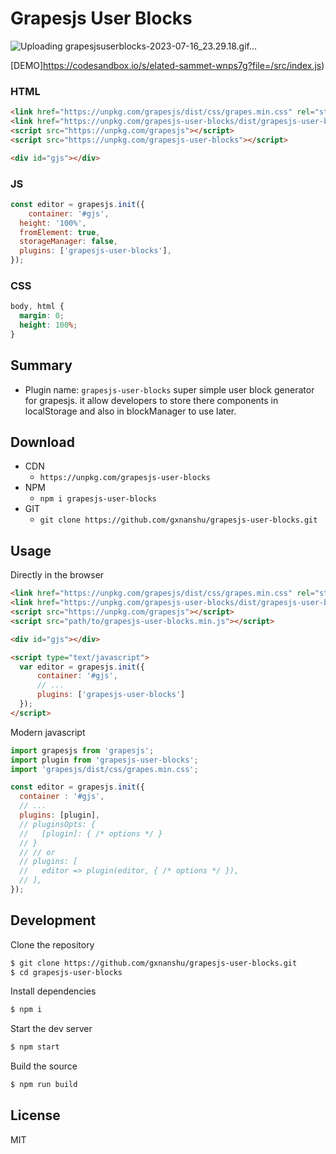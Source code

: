 # Grapesjs User Blocks
![Uploading grapesjsuserblocks-2023-07-16_23.29.18.gif…](https://github-production-user-asset-6210df.s3.amazonaws.com/68537640/253819674-376d5293-d743-43ae-871e-11369506c407.gif)

[DEMO]https://codesandbox.io/s/elated-sammet-wnps7g?file=/src/index.js)

### HTML
```html
<link href="https://unpkg.com/grapesjs/dist/css/grapes.min.css" rel="stylesheet">
<link href="https://unpkg.com/grapesjs-user-blocks/dist/grapesjs-user-blocks.min.css" rel="stylesheet">
<script src="https://unpkg.com/grapesjs"></script>
<script src="https://unpkg.com/grapesjs-user-blocks"></script>

<div id="gjs"></div>
```

### JS
```js
const editor = grapesjs.init({
	container: '#gjs',
  height: '100%',
  fromElement: true,
  storageManager: false,
  plugins: ['grapesjs-user-blocks'],
});
```

### CSS
```css
body, html {
  margin: 0;
  height: 100%;
}
```


## Summary

* Plugin name: `grapesjs-user-blocks` super simple user block generator for grapesjs. it allow developers to store there components in localStorage and also in blockManager to use later.

## Download

* CDN
  * `https://unpkg.com/grapesjs-user-blocks`
* NPM
  * `npm i grapesjs-user-blocks`
* GIT
  * `git clone https://github.com/gxnanshu/grapesjs-user-blocks.git`



## Usage

Directly in the browser
```html
<link href="https://unpkg.com/grapesjs/dist/css/grapes.min.css" rel="stylesheet"/>
<link href="https://unpkg.com/grapesjs-user-blocks/dist/grapesjs-user-blocks.min.css" rel="stylesheet">
<script src="https://unpkg.com/grapesjs"></script>
<script src="path/to/grapesjs-user-blocks.min.js"></script>

<div id="gjs"></div>

<script type="text/javascript">
  var editor = grapesjs.init({
      container: '#gjs',
      // ...
      plugins: ['grapesjs-user-blocks']
  });
</script>
```

Modern javascript
```js
import grapesjs from 'grapesjs';
import plugin from 'grapesjs-user-blocks';
import 'grapesjs/dist/css/grapes.min.css';

const editor = grapesjs.init({
  container : '#gjs',
  // ...
  plugins: [plugin],
  // pluginsOpts: {
  //   [plugin]: { /* options */ }
  // }
  // // or
  // plugins: [
  //   editor => plugin(editor, { /* options */ }),
  // ],
});
```



## Development

Clone the repository

```sh
$ git clone https://github.com/gxnanshu/grapesjs-user-blocks.git
$ cd grapesjs-user-blocks
```

Install dependencies

```sh
$ npm i
```

Start the dev server

```sh
$ npm start
```

Build the source

```sh
$ npm run build
```



## License

MIT
